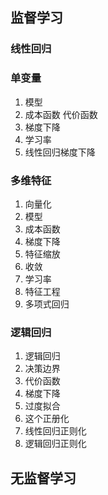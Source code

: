 ## 监督学习


### 线性回归

### 单变量
1. 模型
2. 成本函数 代价函数
3. 梯度下降
4. 学习率
5. 线性回归梯度下降

### 多维特征

1. 向量化
2. 模型
3. 成本函数
4. 梯度下降
5. 特征缩放
6. 收敛
7. 学习率
8. 特征工程
9. 多项式回归
### 逻辑回归

1. 逻辑回归
2. 决策边界
3. 代价函数
4. 梯度下降
5. 过度拟合
6. 这个正册化
7. 线性回归正则化
8. 逻辑回归正则化

## 无监督学习

